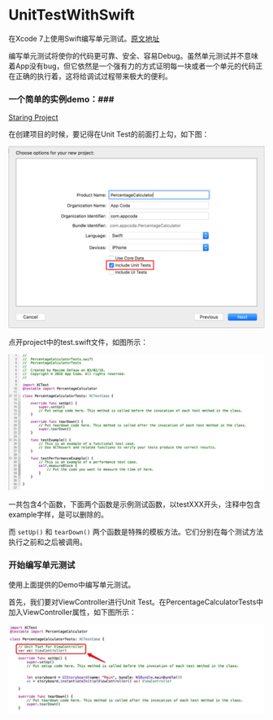 # UnitTestWithSwift
在Xcode 7上使用Swift编写单元测试。[原文地址](http://www.appcoda.com/unit-testing-swift/)

编写单元测试将使你的代码更可靠、安全、容易Debug。虽然单元测试并不意味着App没有bug，但它依然是一个强有力的方式证明每一块或者一个单元的代码正在正确的执行着，这将给调试过程带来极大的便利。

### 一个简单的实例demo：###

[Staring Project](https://github.com/appcoda/SwiftUnitTestDemo/blob/master/PercentageCalculatorStarter.zip?raw=true)

在创建项目的时候，要记得在Unit Test的前面打上勾，如下图：

![creat-unit-test-png](xcode-unit-test-option.png)

点开project中的test.swift文件，如图所示：

![test-code-png](test-code.png)

一共包含4个函数，下面两个函数是示例测试函数，以testXXX开头，注释中包含example字样，是可以删除的。

而 `setUp()` 和 `tearDown()` 两个函数是特殊的模板方法。它们分别在每个测试方法执行之前和之后被调用。

### 开始编写单元测试 ###
使用上面提供的Demo中编写单元测试。

首先，我们要对ViewController进行Unit Test。在PercentageCalculatorTests中加入ViewController属性，如下图所示：

![ViewController-property](unit-test-01.png)

